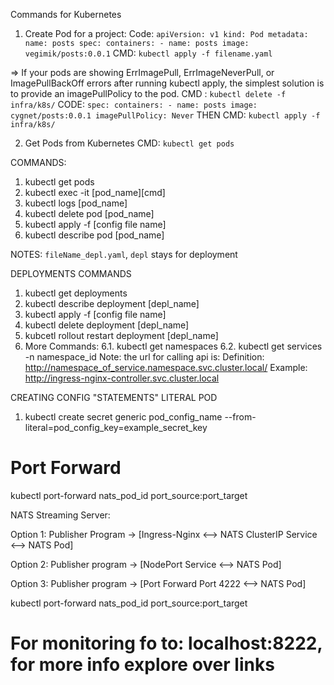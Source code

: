 Commands for Kubernetes


1. Create Pod for a project:
Code:  `apiVersion: v1
        kind: Pod
        metadata:
            name: posts
        spec:
            containers:
                - name: posts
                  image: vegimik/posts:0.0.1`
CMD:    `kubectl apply -f filename.yaml`

=> If your pods are showing ErrImagePull, ErrImageNeverPull, or ImagePullBackOff errors after running kubectl apply, the simplest solution is to provide an imagePullPolicy to the pod.
CMD :  `kubectl delete -f infra/k8s/`
CODE:  `spec:
            containers:
                - name: posts
                  image: cygnet/posts:0.0.1
                  imagePullPolicy: Never`
THEN CMD: `kubectl apply -f infra/k8s/`

2. Get Pods from Kubernetes
CMD:    `kubectl get pods`

COMMANDS:
1. kubectl get pods
2. kubectl exec -it [pod_name][cmd]
3. kubectl logs [pod_name]
4. kubectl delete pod [pod_name]
5. kubectl apply -f [config file name]
6. kubectl describe pod [pod_name]


NOTES: `fileName_depl.yaml`, `depl` stays for deployment



DEPLOYMENTS COMMANDS

1. kubectl get deployments
2. kubectl describe deployment [depl_name]
3. kubectl apply -f [config file name]
4. kubectl delete deployment [depl_name]
5. kubcetl rollout restart deployment [depl_name]
6. More Commands:
    6.1. kubectl get namespaces
    6.2. kubectl get services -n namespace_id
    Note: the url for calling api is: 
        Definition: http://namespace_of_service.namespace.svc.cluster.local/
        Example:    http://ingress-nginx-controller.svc.cluster.local
    


CREATING CONFIG "STATEMENTS" LITERAL POD

1. kubectl create secret generic pod_config_name --from-literal=pod_config_key=example_secret_key

# Port Forward
kubectl port-forward nats_pod_id port_source:port_target

NATS Streaming Server:

Option 1:
Publisher Program -> [Ingress-Nginx <--> NATS ClusterIP Service <--> NATS Pod]

Option 2:
Publisher program -> [NodePort Service <--> NATS Pod]

Option 3:
Publisher program -> [Port Forward Port 4222 <--> NATS Pod]

kubectl port-forward nats_pod_id port_source:port_target

# For monitoring fo to: localhost:8222, for more info explore over links